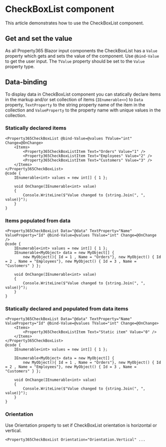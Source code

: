 # CheckBoxList component
This article demonstrates how to use the CheckBoxList component.

## Get and set the value
As all Property365 Blazor input components the CheckBoxList has a `Value` property which gets and sets the value of the component.
Use `@bind-Value` to get the user input. The `TValue` property should be set to the `Value` property type.

## Data-binding
To display data in CheckBoxList component you can statically declare items in the markup and/or set collection of items (`IEnumerable<>`) to `Data` property, `TextProperty` to the string property name of the item in the collection and  `ValueProperty` to the property name with unique values in the collection.

### Statically declared items
```
<Property365CheckBoxList @bind-Value=@values TValue="int" Change=@OnChange>
    <Items>
        <Property365CheckBoxListItem Text="Orders" Value="1" />
        <Property365CheckBoxListItem Text="Employees" Value="2" />
        <Property365CheckBoxListItem Text="Customers" Value="3" />
    </Items>
</Property365CheckBoxList>
@code {
    IEnumerable<int> values = new int[] { 1 };

    void OnChange(IEnumerable<int> value)
    {
        Console.WriteLine($"Value changed to {string.Join(", ", value)}");
    }
}
```

### Items populated from data
```
<Property365CheckBoxList Data="@data" TextProperty="Name" ValueProperty="Id" @bind-Value=@values TValue="int" Change=@OnChange />
@code {
    IEnumerable<int> values = new int[] { 1 };
    IEnumerable<MyObject> data = new MyObject[] {
        new MyObject(){ Id = 1 , Name = "Orders"}, new MyObject() { Id = 2 , Name = "Employees"}, new MyObject() { Id = 3 , Name = "Customers" } };

    void OnChange(IEnumerable<int> value)
    {
        Console.WriteLine($"Value changed to {string.Join(", ", value)}");
    }
}
```

### Statically declared and populated from data items
```
<Property365CheckBoxList Data="@data" TextProperty="Name" ValueProperty="Id" @bind-Value=@values TValue="int" Change=@OnChange>
    <Items>
        <Property365CheckBoxListItem Text="Static item" Value="0" />
    </Items>
</Property365CheckBoxList>
@code {
    IEnumerable<int> values = new int[] { 1 };
    
    IEnumerable<MyObject> data = new MyObject[] {
        new MyObject(){ Id = 1 , Name = "Orders"}, new MyObject() { Id = 2 , Name = "Employees"}, new MyObject() { Id = 3 , Name = "Customers" } };

    void OnChange(IEnumerable<int> value)
    {
        Console.WriteLine($"Value changed to {string.Join(", ", value)}");
    }
}
```

### Orientation
Use Orientation property to set if CheckBoxList orientation is horizontal or vertical.
```
<Property365CheckBoxList Orientation="Orientation.Vertical" ...
```